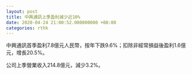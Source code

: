 ```yaml
---
layout: post
title: 中興通訊上季盈利減少近10%
date: 2020-04-24 21:00:52.000000000 +08:00
categories: rthk
---
```


中興通訊首季盈利7.8億元人民幣，按年下跌9.6%；扣除非經常損益後盈利1.6億元，增長20.5%。

公司上季營業收入214.8億元，減少3.2%。
